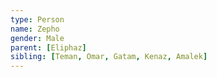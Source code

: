 ```yaml
---
type: Person
name: Zepho
gender: Male
parent: [Eliphaz]
sibling: [Teman, Omar, Gatam, Kenaz, Amalek]
---
```

